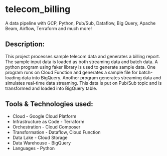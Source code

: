 # telecom_billing
A data pipeline with GCP, Python, Pub/Sub, Dataflow, Big Query, Apache Beam, Airflow, Terraform and much more!

## Description:
This project processes sample telecom data and generates a billing report. The sample input data is loaded as both streaming data and batch data. A python program using faker library is used to generate sample data. One program runs on Cloud Function and generates a sample file for batch-loading data into BigQuery. Another program generates streaming data and simulates real-time data streaming. This data is put on Pub/Sub topic and is transformed and loaded into BigQuery table.

## Tools & Technologies used:
* Cloud - Google Cloud Platform
* Infrastructure as Code - Terraform
* Orchestration - Cloud Composer
* Transformation - Dataflow, Cloud Function
* Data Lake - Cloud Storage
* Data Warehouse - BigQuery
* Languages - Python
